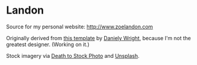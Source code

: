 Landon
======

Source for my personal website: http://www.zoelandon.com

Originally derived from [this template](https://wrapbootstrap.com/theme/bootstack-WB0H7MB88) by [Daniely Wright](https://twitter.com/mrbigdreamerywf), because I'm not the greatest designer. (Working on it.)

Stock imagery via [Death to Stock Photo](http://www.deathtothestockphoto.com/) and [Unsplash](http://unsplash.com/).
